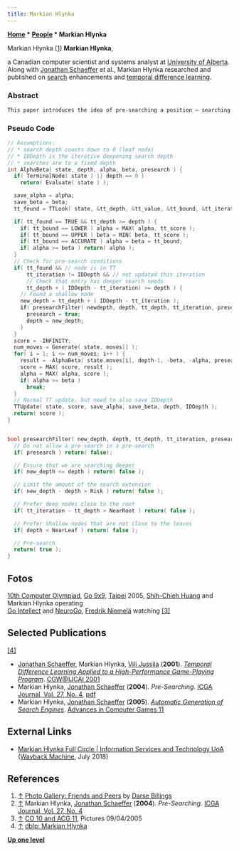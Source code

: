 ```yaml
---
title: Markian Hlynka
---
```

**[Home](Home "Home") \* [People](People "People") \* Markian Hlynka**



 [](http://webdocs.cs.ualberta.ca/~darse/Photos/Friends/) Markian Hlynka <a id="cite-note-1" href="#cite-ref-1">[1]</a> 
**Markian Hlynka**,  

a Canadian computer scientist and systems analyst at [University of Alberta](University_of_Alberta "University of Alberta"). Along with [Jonathan Schaeffer](Jonathan_Schaeffer "Jonathan Schaeffer") et al., Markian Hlynka researched and published on [search](Search "Search") enhancements and [temporal difference learning](Temporal_Difference_Learning "Temporal Difference Learning"). 




### Abstract



```C++
This paper introduces the idea of pre-searching a position — searching it before [αβ](Alpha-Beta "Alpha-Beta") determines that it needs to be searched. Consider the case where an iteration of αβ search comes across a position p that needs to be searched to [depth](Depth "Depth") d1, and the [transposition table](Transposition_Table "Transposition Table") reveals that p will likely need to be searched later in that iteration to depth d2 greater than d1. Pre-searching involves speculatively searching p to depth d2, even though it has not been demonstrated that search to this depth is needed. If the gamble is successful, then additional accuracy is introduced to the search (using a result with extra search depth d2 − d1). While any search extension scheme is not without some risk, empirical results indicate that the impact on the αβ search tree size is small, but the additional accuracy that is introduced improves program performance. 

```

### Pseudo Code



```C++
// Assumptions:
// * search depth counts down to 0 (leaf node)
// * IDDepth is the iterative deepening search depth
// * searches are to a fixed depth
int AlphaBeta( state, depth, alpha, beta, presearch ) {
  if( TerminalNode( state ) || depth == 0 )
    return( Evaluate( state ) );

  save_alpha = alpha;
  save_beta = beta;
  tt_found = TTLook( state, &tt_depth, &tt_value, &tt_bound, &tt_iteration );

  if( tt_found == TRUE && tt_depth >= depth ) {
    if( tt_bound == LOWER ) alpha = MAX( alpha, tt_score );
    if( tt_bound == UPPER ) beta = MIN( beta, tt_score );
    if( tt_bound == ACCURATE ) alpha = beta = tt_bound;
    if( alpha >= beta ) return( alpha );
  }
  // Check for pre-search conditions
  if( tt_found && // node is in TT
      tt_iteration != IDDepth && // not updated this iteration
      // Check that entry has deeper search needs
      tt_depth + ( IDDepth - tt_iteration) >= depth ) {
    // Found a shallow node
    new_depth = tt_depth + ( IDDepth - tt_iteration );
    if( presearchFilter( newdepth, depth, tt_depth, tt_iteration, presearch ) ) {
      presearch = true;
      depth = new_depth;
    }
  }
  score = -INFINITY;
  num_moves = Generate( state, moves[] );
  for( i = 1; i <= num_moves; i++ ) {
    result = -AlphaBeta( state.moves[i], depth-1, -beta, -alpha, presearch );
    score = MAX( score, result );
    alpha = MAX( alpha, score );
    if( alpha >= beta )
      break;
  }
  // Normal TT update, but need to also save IDDepth
  TTUpdate( state, score, save_alpha, save_beta, depth, IDDepth );
  return( score );
}


bool presearchFilter( new_depth, depth, tt_depth, tt_iteration, presearch ) {
  // Do not allow a pre-search in a pre-search
  if( presearch ) return( false);

  // Ensure that we are searching deeper
  if( new_depth <= depth ) return( false );

  // Limit the amount of the search extension
  if( new_depth - depth > Risk ) return( false );

  // Prefer deep nodes close to the root
  if( tt_iteration - tt_depth > NearRoot ) return( false );

  // Prefer shallow nodes that are not close to the leaves
  if( depth < NearLeaf ) return( false );

  // Pre-search
  return( true );
}

```

## Fotos


 [](http://www.iis.sinica.edu.tw/Conference/ICGA2005/icga/img/2005_09_04/slides/IMG_0255.html) 
[10th Computer Olympiad](10th_Computer_Olympiad "10th Computer Olympiad"), [Go 9x9](10th_Computer_Olympiad#Go9x9 "10th Computer Olympiad"), [Taipei](https://en.wikipedia.org/wiki/Taipei) 2005, [Shih-Chieh Huang](Shih-Chieh_Huang "Shih-Chieh Huang") and Markian Hlynka operating  
[Go Intellect](https://www.game-ai-forum.org/icga-tournaments/program.php?id=98) and [NeuroGo](https://www.game-ai-forum.org/icga-tournaments/program.php?id=104), [Fredrik Niemelä](index.php?title=Fredrik_Niemel%C3%A4&action=edit&redlink=1 "Fredrik Niemelä (page does not exist)") watching <a id="cite-note-3" href="#cite-ref-3">[3]</a>



## Selected Publications


<a id="cite-note-4" href="#cite-ref-4">[4]</a>



* [Jonathan Schaeffer](Jonathan_Schaeffer "Jonathan Schaeffer"), Markian Hlynka, [Vili Jussila](index.php?title=Vili_Jussila&action=edit&redlink=1 "Vili Jussila (page does not exist)") (**2001**). *[Temporal Difference Learning Applied to a High-Performance Game-Playing Program](https://www.semanticscholar.org/paper/Temporal-Difference-Learning-Applied-to-a-Program-Schaeffer-Hlynka/85941af287e2158bd201a633cbcc763693652c7f)*. [CGW@IJCAI 2001](Conferences#IJCAI2001 "Conferences")
* Markian Hlynka, [Jonathan Schaeffer](Jonathan_Schaeffer "Jonathan Schaeffer") (**2004**). *Pre-Searching*. [ICGA Journal, Vol. 27, No. 4](ICGA_Journal#27_4 "ICGA Journal"), [pdf](http://webdocs.cs.ualberta.ca/~jonathan/publications/ai_publications/PreSearch.pdf)
* Markian Hlynka, [Jonathan Schaeffer](Jonathan_Schaeffer "Jonathan Schaeffer") (**2005**). *[Automatic Generation of Search Engines](https://link.springer.com/chapter/10.1007/11922155_3)*. [Advances in Computer Games 11](Advances_in_Computer_Games_11 "Advances in Computer Games 11")


## External Links


* [Markian Hlynka Full Circle | Information Services and Technology UoA](https://web.archive.org/web/20180727083721/https://ist.ualberta.ca/blog/culture/full-circle) ([Wayback Machine](https://en.wikipedia.org/wiki/Wayback_Machine), July 2018)


## References


1. <a id="cite-ref-1" href="#cite-note-1">↑</a> [Photo Gallery: Friends and Peers](http://webdocs.cs.ualberta.ca/~darse/Photos/Friends/) by [Darse Billings](Darse_Billings "Darse Billings")
2. <a id="cite-ref-2" href="#cite-note-2">↑</a> Markian Hlynka, [Jonathan Schaeffer](Jonathan_Schaeffer "Jonathan Schaeffer") (**2004**). *Pre-Searching*. [ICGA Journal, Vol. 27, No. 4](ICGA_Journal#27_4 "ICGA Journal")
3. <a id="cite-ref-3" href="#cite-note-3">↑</a> [CO 10 and ACG 11](http://www.iis.sinica.edu.tw/Conference/ICGA2005/icga/e1.htm), Pictures 09/04/2005
4. <a id="cite-ref-4" href="#cite-note-4">↑</a> [dblp: Markian Hlynka](https://dblp.org/pers/h/Hlynka:Markian.html)

**[Up one level](People "People")**







 
